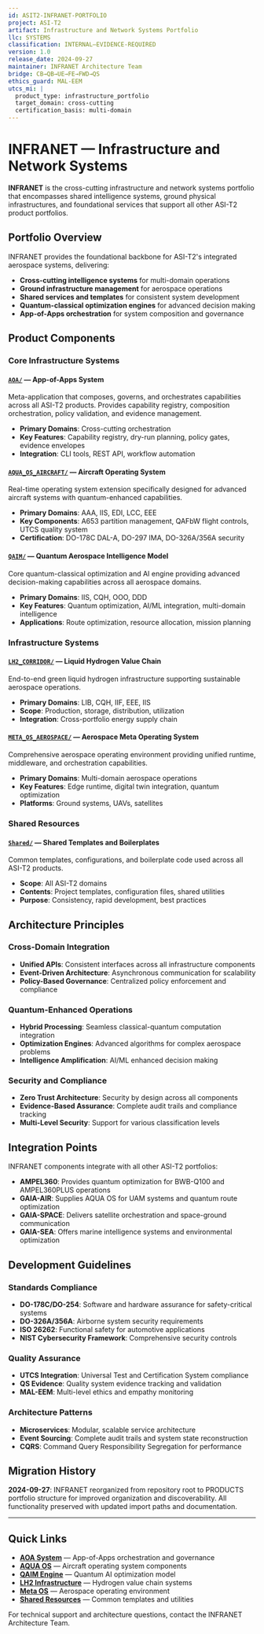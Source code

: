 ```yaml
---
id: ASIT2-INFRANET-PORTFOLIO
project: ASI-T2
artifact: Infrastructure and Network Systems Portfolio
llc: SYSTEMS
classification: INTERNAL–EVIDENCE-REQUIRED
version: 1.0
release_date: 2024-09-27
maintainer: INFRANET Architecture Team
bridge: CB→QB→UE→FE→FWD→QS
ethics_guard: MAL-EEM
utcs_mi: |
  product_type: infrastructure_portfolio
  target_domain: cross-cutting
  certification_basis: multi-domain
---
```


# INFRANET — Infrastructure and Network Systems

**INFRANET** is the cross-cutting infrastructure and network systems portfolio that encompasses shared intelligence systems, ground physical infrastructures, and foundational services that support all other ASI-T2 product portfolios.

## Portfolio Overview

INFRANET provides the foundational backbone for ASI-T2's integrated aerospace systems, delivering:

- **Cross-cutting intelligence systems** for multi-domain operations
- **Ground infrastructure management** for aerospace operations
- **Shared services and templates** for consistent system development
- **Quantum-classical optimization engines** for advanced decision making
- **App-of-Apps orchestration** for system composition and governance

## Product Components

### Core Infrastructure Systems

#### [`AOA/`](./AOA/) — App-of-Apps System
Meta-application that composes, governs, and orchestrates capabilities across all ASI-T2 products. Provides capability registry, composition orchestration, policy validation, and evidence management.

- **Primary Domains**: Cross-cutting orchestration
- **Key Features**: Capability registry, dry-run planning, policy gates, evidence envelopes
- **Integration**: CLI tools, REST API, workflow automation

#### [`AQUA_OS_AIRCRAFT/`](./AQUA_OS_AIRCRAFT/) — Aircraft Operating System
Real-time operating system extension specifically designed for advanced aircraft systems with quantum-enhanced capabilities.

- **Primary Domains**: AAA, IIS, EDI, LCC, EEE
- **Key Components**: A653 partition management, QAFbW flight controls, UTCS quality system
- **Certification**: DO-178C DAL-A, DO-297 IMA, DO-326A/356A security

#### [`QAIM/`](./QAIM/) — Quantum Aerospace Intelligence Model
Core quantum-classical optimization and AI engine providing advanced decision-making capabilities across all aerospace domains.

- **Primary Domains**: IIS, CQH, OOO, DDD
- **Key Features**: Quantum optimization, AI/ML integration, multi-domain intelligence
- **Applications**: Route optimization, resource allocation, mission planning

### Infrastructure Systems

#### [`LH2_CORRIDOR/`](./LH2_CORRIDOR/) — Liquid Hydrogen Value Chain
End-to-end green liquid hydrogen infrastructure supporting sustainable aerospace operations.

- **Primary Domains**: LIB, CQH, IIF, EEE, IIS
- **Scope**: Production, storage, distribution, utilization
- **Integration**: Cross-portfolio energy supply chain

#### [`META_OS_AEROSPACE/`](./META_OS_AEROSPACE/) — Aerospace Meta Operating System
Comprehensive aerospace operating environment providing unified runtime, middleware, and orchestration capabilities.

- **Primary Domains**: Multi-domain aerospace operations
- **Key Features**: Edge runtime, digital twin integration, quantum optimization
- **Platforms**: Ground systems, UAVs, satellites

### Shared Resources

#### [`Shared/`](./Shared/) — Shared Templates and Boilerplates
Common templates, configurations, and boilerplate code used across all ASI-T2 products.

- **Scope**: All ASI-T2 domains
- **Contents**: Project templates, configuration files, shared utilities
- **Purpose**: Consistency, rapid development, best practices

## Architecture Principles

### Cross-Domain Integration
- **Unified APIs**: Consistent interfaces across all infrastructure components
- **Event-Driven Architecture**: Asynchronous communication for scalability
- **Policy-Based Governance**: Centralized policy enforcement and compliance

### Quantum-Enhanced Operations
- **Hybrid Processing**: Seamless classical-quantum computation integration
- **Optimization Engines**: Advanced algorithms for complex aerospace problems
- **Intelligence Amplification**: AI/ML enhanced decision making

### Security and Compliance
- **Zero Trust Architecture**: Security by design across all components
- **Evidence-Based Assurance**: Complete audit trails and compliance tracking
- **Multi-Level Security**: Support for various classification levels

## Integration Points

INFRANET components integrate with all other ASI-T2 portfolios:

- **AMPEL360**: Provides quantum optimization for BWB-Q100 and AMPEL360PLUS operations
- **GAIA-AIR**: Supplies AQUA OS for UAM systems and quantum route optimization
- **GAIA-SPACE**: Delivers satellite orchestration and space-ground communication
- **GAIA-SEA**: Offers marine intelligence systems and environmental optimization

## Development Guidelines

### Standards Compliance
- **DO-178C/DO-254**: Software and hardware assurance for safety-critical systems
- **DO-326A/356A**: Airborne system security requirements
- **ISO 26262**: Functional safety for automotive applications
- **NIST Cybersecurity Framework**: Comprehensive security controls

### Quality Assurance
- **UTCS Integration**: Universal Test and Certification System compliance
- **QS Evidence**: Quality system evidence tracking and validation
- **MAL-EEM**: Multi-level ethics and empathy monitoring

### Architecture Patterns
- **Microservices**: Modular, scalable service architecture
- **Event Sourcing**: Complete audit trails and system state reconstruction
- **CQRS**: Command Query Responsibility Segregation for performance

## Migration History

**2024-09-27**: INFRANET reorganized from repository root to PRODUCTS portfolio structure for improved organization and discoverability. All functionality preserved with updated import paths and documentation.

---

## Quick Links

- [**AOA System**](./AOA/) — App-of-Apps orchestration and governance
- [**AQUA OS**](./AQUA_OS_AIRCRAFT/) — Aircraft operating system components
- [**QAIM Engine**](./QAIM/) — Quantum AI optimization model
- [**LH2 Infrastructure**](./LH2_CORRIDOR/) — Hydrogen value chain systems
- [**Meta OS**](./META_OS_AEROSPACE/) — Aerospace operating environment
- [**Shared Resources**](./Shared/) — Common templates and utilities

For technical support and architecture questions, contact the INFRANET Architecture Team.